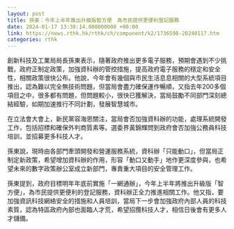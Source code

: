 ```yaml
---
layout: post
title: 孫東：今年上半年推出升級版智方便　為市民提供更便利登記服務
date: 2024-01-17 13:38:14.000000000 +08:00
link: https://news.rthk.hk/rthk/ch/component/k2/1736598-20240117.htm
categories: rthk
---
```


創新科技及工業局局長孫東表示，隨著政府推出更多電子服務，預期會遇到不少挑戰，政府正制定政策，加強資科辦的管控措施，提高政府電子服務的穩定和安全性，相關政策很快公布。他說，今年會有幾個與市民生活息息相關的大型系統項目推出，認為難以完全無技術問題，但當局會盡力確保運作暢順，又指去年200多個項目之中，很多都有問題，但問題較小，很快已獲解決，當局鼓勵不同部門深刻總結經驗，如期加速推行不同計劃，發展智慧城市。

在立法會大會上，新民黨容海恩關注，當局會否加強資科辦的功能，處理系統開發工作，包括招標和確保外判商質素等。選委界黃錦輝問到政府會否加強公務員科技培訓，並招募更多科技人才。

孫東說，現時由各部門牽頭開發和營運服務系統，資科辦「只能動口」，但當局正制定新政策，希望增加資科辦的作用，形容「動口又動手」地作更深度參與，也希望未來的數字政策辦公室成立新部門，專責重大項目的安全管理工作。

孫東提到，政府目標明年年底前實施「一網通辦」，今年上半年將推出升級版「智方便」，為市民提供更便利的登記服務，資科辦正全力推進相關工作。他又指，要加強資訊科技網絡安全的措施和人員培訓，當局下一步會加強政府內部人員的科技素質，認為特區政府內部也面臨人才荒，希望招攬科技人才，相信日後會有更多人才儲備。
